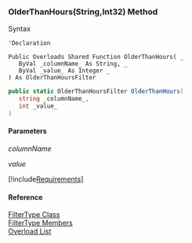 ﻿### OlderThanHours(String,Int32) Method

Syntax

```vbnet
'Declaration

Public Overloads Shared Function OlderThanHours( _
   ByVal _columnName_ As String, _
   ByVal _value_ As Integer _
) As OlderThanHoursFilter
```

```csharp
public static OlderThanHoursFilter OlderThanHours( 
   string _columnName_,
   int _value_
)
```

#### Parameters

_columnName_

_value_

[!include[Requirements](../partials/requirements.md)]

#### Reference

[FilterType Class](fcSDK~FChoice.Foundation.Filters.FilterType.md)  
[FilterType Members](fcSDK~FChoice.Foundation.Filters.FilterType_members.md)  
[Overload List](fcSDK~FChoice.Foundation.Filters.FilterType~OlderThanHours.md)